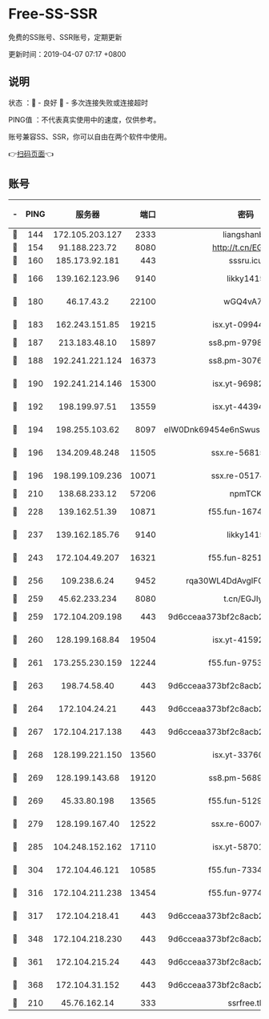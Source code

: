 # Free-SS-SSR

免费的SS账号、SSR账号，定期更新

更新时间：2019-04-07 07:17 +0800

## 说明

状态     ：🙂 - 良好 🙁 - 多次连接失败或连接超时

PING值   ：不代表真实使用中的速度，仅供参考。

账号兼容SS、SSR，你可以自由在两个软件中使用。

👉[扫码页面](https://liesauer.github.io/Free-SS-SSR/)👈

## 账号

|-|PING|服务器|端口|密码|加密方式|区域|
|:----:|:----:|:-----:|-----:|:----:|:----:|:----:|
|🙂|144|172.105.203.127|2333|liangshanbo|chacha20|JP|
|🙂|154|91.188.223.72|8080|http://t.cn/EGJIyrl|rc4-md5|RU|
|🙂|160|185.173.92.181|443|sssru.icu|rc4-md5|RU|
|🙂|166|139.162.123.96|9140|likky1415|aes-256-cfb|JP|
|🙂|180|46.17.43.2|22100|wGQ4vA7D|aes-256-gcm|RU|
|🙂|183|162.243.151.85|19215|isx.yt-09944441|aes-256-cfb|US|
|🙂|187|213.183.48.10|15897|ss8.pm-97980704|rc4-md5|RU|
|🙂|188|192.241.221.124|16373|ss8.pm-30761179|aes-256-cfb|US|
|🙂|190|192.241.214.146|15300|isx.yt-96982651|aes-256-cfb|US|
|🙂|192|198.199.97.51|13559|isx.yt-44394689|aes-256-cfb|US|
|🙂|194|198.255.103.62|8097|eIW0Dnk69454e6nSwuspv9DmS201tQ0D|aes-256-cfb|US|
|🙂|196|134.209.48.248|11505|ssx.re-56815619|aes-256-cfb|US|
|🙂|196|198.199.109.236|10071|ssx.re-05174264|aes-256-cfb|US|
|🙂|210|138.68.233.12|57206|npmTCK|rc4-md5|US|
|🙂|228|139.162.51.39|10871|f55.fun-16741898|aes-256-cfb|SG|
|🙂|237|139.162.185.76|9140|likky1415|aes-256-cfb|DE|
|🙂|243|172.104.49.207|16321|f55.fun-82511518|aes-256-cfb|SG|
|🙂|256|109.238.6.24|9452|rqa30WL4DdAvgIFG6Fs3znzTa|aes-256-cfb|FR|
|🙂|259|45.62.233.234|8080|t.cn/EGJIyrl|rc4-md5|CA|
|🙂|259|172.104.209.198|443|9d6cceaa373bf2c8acb22e60b6a58be6|aes-256-cfb|US|
|🙂|260|128.199.168.84|19504|isx.yt-41592631|aes-256-cfb|SG|
|🙂|261|173.255.230.159|12244|f55.fun-97535983|aes-256-cfb|US|
|🙂|263|198.74.58.40|443|9d6cceaa373bf2c8acb22e60b6a58be6|aes-256-cfb|US|
|🙂|264|172.104.24.21|443|9d6cceaa373bf2c8acb22e60b6a58be6|aes-256-cfb|US|
|🙂|267|172.104.217.138|443|9d6cceaa373bf2c8acb22e60b6a58be6|aes-256-cfb|US|
|🙂|268|128.199.221.150|13560|isx.yt-33760671|aes-256-cfb|SG|
|🙂|269|128.199.143.68|19120|ss8.pm-56891899|aes-256-cfb|SG|
|🙂|269|45.33.80.198|13565|f55.fun-51293077|aes-256-cfb|US|
|🙂|279|128.199.167.40|12522|ssx.re-60076852|aes-256-cfb|SG|
|🙂|285|104.248.152.162|17110|isx.yt-58701145|aes-256-cfb|SG|
|🙂|304|172.104.46.121|10585|f55.fun-73340973|aes-256-cfb|SG|
|🙂|316|172.104.211.238|13454|f55.fun-97748450|aes-256-cfb|US|
|🙂|317|172.104.218.41|443|9d6cceaa373bf2c8acb22e60b6a58be6|aes-256-cfb|US|
|🙂|348|172.104.218.230|443|9d6cceaa373bf2c8acb22e60b6a58be6|aes-256-cfb|US|
|🙂|361|172.104.215.24|443|9d6cceaa373bf2c8acb22e60b6a58be6|aes-256-cfb|US|
|🙂|368|172.104.31.152|443|9d6cceaa373bf2c8acb22e60b6a58be6|aes-256-cfb|US|
|🙂|210|45.76.162.14|333|ssrfree.tk|rc4|SG|
